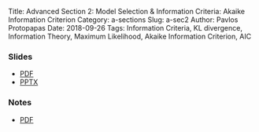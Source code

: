 Title: Advanced Section 2: Model Selection & Information Criteria: Akaike Information Criterion
Category: a-sections
Slug: a-sec2
Author: Pavlos Protopapas
Date: 2018-09-26
Tags: Information Criteria, KL divergence, Information Theory, Maximum Likelihood, Akaike Information Criterion, AIC


### Slides

- [PDF]({attach}presentation/Adv_Section2_Slides.pdf)
- [PPTX]({attach}presentation/Adv_Section2_Slides.pptx)


### Notes

- [PDF]({attach}notes/a-sec2-MLEtoAIC.pdf)
